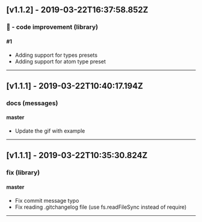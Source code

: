 ## [v1.1.2] - 2019-03-22T16:37:58.852Z
### 🎨 - code improvement (library)

#### #1

- Adding support for types presets
- Adding support for atom type preset

-----------------------------

## [v1.1.1] - 2019-03-22T10:40:17.194Z
### docs (messages)

#### master

- Update the gif with example

-----------------------------

## [v1.1.1] - 2019-03-22T10:35:30.824Z
### fix (library)

#### master

- Fix commit message typo
- Fix reading .gitchangelog file (use fs.readFileSync instead of require)

-----------------------------

